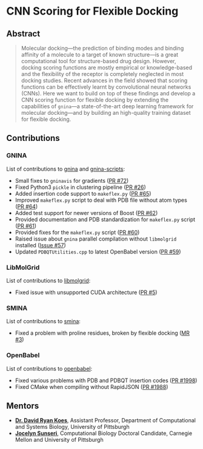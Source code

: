 # CNN Scoring for Flexible Docking

## Abstract

> Molecular docking—the prediction of binding modes and binding affinity of a molecule to a target of known structure—is a great computational tool for structure-based drug design. However, docking scoring functions are mostly empirical or knowledge-based and the flexibility of the receptor is completely neglected in most docking studies. Recent advances in the field showed that scoring functions can be effectively learnt by convolutional neural networks (CNNs). Here we want to build on top of these findings and develop a CNN scoring function for flexible docking by extending the capabilities of `gnina`—a state-of-the-art deep learning framework for molecular docking—and by building an high-quality training dataset for flexible docking.

## Contributions

### GNINA

List of contributions to [gnina](https://github.com/gnina/gnina) and [gnina-scripts](https://github.com/gnina/scripts):

* Small fixes to `gninavis` for gradients ([PR #72](https://github.com/gnina/gnina/pull/72))
* Fixed Python3 `pickle` in clustering pipeline ([PR #26](https://github.com/gnina/scripts/pull/26))
* Added insertion code support to `makeflex.py` ([PR #65](https://github.com/gnina/gnina/pull/65))
* Improved `makeflex.py` script to deal with PDB file without atom types ([PR #64](https://github.com/gnina/gnina/pull/64))
* Added test support for newer versions of Boost ([PR #62](https://github.com/gnina/gnina/pull/62))
* Provided documentation and PDB standardization for `makeflex.py` script ([PR #61](https://github.com/gnina/gnina/pull/61))
* Provided fixes for the `makeflex.py` script ([PR #60](https://github.com/gnina/gnina/pull/60))
* Raised issue about `gnina` parallel compilation without `libmolgrid` installed ([Issue #57](https://github.com/gnina/gnina/issues/57))
* Updated `PDBQTUtilities.cpp` to latest OpenBabel version ([PR #59](https://github.com/gnina/gnina/pull/59))

### LibMolGrid

List of contributions to [libmolgrid](https://github.com/gnina/gnina):

* Fixed issue with unsupported CUDA architecture ([PR #5](https://github.com/gnina/libmolgrid/pull/5))

### SMINA

List of contributions to [smina](https://sourceforge.net/projects/smina/):

* Fixed a problem with proline residues, broken by flexible docking ([MR #3](https://sourceforge.net/p/smina/code/merge-requests/3/))

### OpenBabel

List of contributions to [openbabel](https://github.com/openbabel/openbabel):

* Fixed various problems with PDB and PDBQT insertion codes ([PR #1998](https://github.com/openbabel/openbabel/pull/1998))
* Fixed CMake when compiling without RapidJSON ([PR #1988](https://github.com/openbabel/openbabel/pull/1988))

## Mentors

* [**Dr. David Ryan Koes**](http://bits.csb.pitt.edu/), Assistant Professor, Department of Computational and Systems Biology, University of Pittsburgh
* [**Jocelyn Sunseri**](http://pitt.edu/~jss97/), Computational Biology Doctoral Candidate, Carnegie Mellon and University of Pittsburgh
